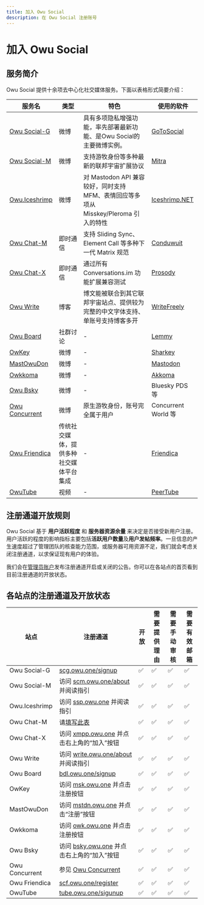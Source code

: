 ```yaml
---
title: 加入 Owu Social
description: 在 Owu Social 注册账号
---
```


# 加入 Owu Social

## 服务简介

Owu Social 提供十余项去中心化社交媒体服务。下面以表格形式简要介绍：

| 服务名 | 类型 | 特色 | 使用的软件 |
| --- | --- | --- | --- |
| [Owu Social-G](/services/gotosocial.md) | 微博 | 具有多项隐私增强功能，率先部署最新功能、是Owu Social的主要微博实例。 | [GoToSocial](https://gotosocial.org) |
| [Owu Social-M](/services/mitra.md) | 微博 | 支持游牧身份等多种最新的联邦宇宙扩展协议 | [Mitra](https://codeberg.org/silverpill/mitra) |
| [Owu.Iceshrimp](/services/iceshrimp.md) | 微博 | 对 Mastodon API 兼容较好，同时支持 MFM、表情回应等多项从 Misskey/Pleroma 引入的特性 | [Iceshrimp.NET](https://iceshrimp.net) |
| [Owu Chat-M](/services/matrix.md) | 即时通信 | 支持 Sliding Sync、Element Call 等多种下一代 Matrix 规范 | [Conduwuit](https://github.com/girlbossceo/conduwuit) |
| [Owu Chat-X](/services/xmpp.md) | 即时通信 | 通过所有 Conversations.im 功能扩展兼容测试 | [Prosody](https://prosody.im) |
| [Owu Write](/services/write.md) | 博客 | 博文能被联合到其它联邦宇宙站点、提供较为完整的中文字体支持、单账号支持博客多开 | [WriteFreely](https://writefreely.org) |
| [Owu Board](/services/lemmy.md) | 社群讨论 | - | [Lemmy](https://join-lemmy.org/) |
| [OwKey](/services/misskey.md) | 微博 | - | [Sharkey](https://activitypub.software/TransFem-org/Sharkey) |
| [MastOwuDon](/services/mastodon.md) | 微博 | - | [Mastodon](https://joinmastodon.org/) |
| [Owkkoma](/services/akkoma.md) | 微博 | - | [Akkoma](https://akkoma.social/) |
| [Owu Bsky](/services/bsky.md) | 微博 | - | Bluesky PDS 等 |
| [Owu Concurrent](/services/concurrent.md) | 微博 | 原生游牧身份，账号完全属于用户 | Concurrent World 等 |
| [Owu Friendica](/services/friendica.md) | 传统社交媒体，提供多种社交媒体平台集成 | - | [Friendica](https://github.com/friendica/friendica) |
| [OwuTube](/services/peertube.md) | 视频 | - | [PeerTube](https://joinpeertube.org/) |

## 注册通道开放规则

Owu Social 基于 **用户活跃程度** 和 **服务器资源余量** 来决定是否接受新用户注册。用户活跃的程度的影响指标主要包括**活跃用户数量**及**用户发帖频率**。一旦信息的产生速度超过了管理团队的核查能力范围，或服务器可用资源不足，我们就会考虑关闭注册通道，以求保证现有用户的体验。

我们会在[管理员账户](/contact.md#fediverse)发布注册通道开启或关闭的公告。你可以在各站点的首页看到目前注册通道的开放状态。

## 各站点的注册通道及开放状态

| 站点 | 注册通道 | 开放 | 需要提供理由 | 需要手动审核 | 需要有效邮箱 |
| --- | --- | --- | --- | --- | --- |
| Owu Social-G | [scg.owu.one/signup](https://scg.owu.one/signup) | ✅ | ✅ | ✅ | ✅ |
| Owu Social-M | 访问 [scm.owu.one/about](https://scm.owu.one/about) 并阅读指引 | ✅ | ✅ | ✅ | ✅ |
| Owu.Iceshrimp | 访问 [ssp.owu.one](https://ssp.owu.one) 并阅读指引 | ✅ | ✅ | ✅ | ✅ |
| Owu Chat-M | 请[填写此表](https://r.owu.one/owuchat) | ✅ | ✅ | ✅ | ✅ |
| Owu Chat-X | 访问 [xmpp.owu.one](https://xmpp.owu.one) 并点击右上角的“加入”按钮 | ✅ | ✅ | ✅ | ✅ |
| Owu Write | 访问 [write.owu.one/about](https://write.owu.one/about) 并阅读指引 | ✅ | ✅ | ✅ | ✅ |
| Owu Board | [bdl.owu.one/signup](https://bdl.owu.one/signup) | ✅ | ✅ | ✅ | ✅ |
| OwKey | 访问 [msk.owu.one](https://msk.owu.one) 并点击注册按钮 | ✅ | ✅ | ✅ | ✅ |
| MastOwuDon | 访问 [mstdn.owu.one](https://mstdn.owu.one) 并点击“注册”按钮 | ✅ | ✅ | ✅ | ✅ |
| Owkkoma | 访问 [owk.owu.one](https://owk.owu.one) 并点击注册按钮 | ✅ | ✅ | ✅ | ✅ |
| Owu Bsky | 访问 [bsky.owu.one](https://bsky.owu.one) 并点击右上角的“加入”按钮 | ✅ | ✅ | ✅ | ✅ |
| Owu Concurrent | 参见 [Owu Concurrent](/services/concurrent.md#注册) | ✅ | ✅ | ✅ | ✅ |
| Owu Friendica | [scf.owu.one/register](https://scf.owu.one/register) | ✅ | ✅ | ✅ | ✅ |
| OwuTube | [tube.owu.one/sigunup](https://tube.owu.one/sigunup) | ✅ | ✅ | ✅ | ✅ |
